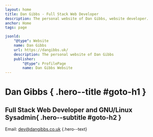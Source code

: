 ```yaml
---
layout: home
title: Dan Gibbs - Full Stack Web Developer
description: The personal website of Dan Gibbs, website developer.
anchor: Home
tags: page

jsonld:
    "@type": Website
    name: Dan Gibbs
    url: https://dangibbs.uk/
    description: The personal website of Dan Gibbs
    publisher:
        "@type": ProfilePage
        name: Dan Gibbs Website
---
```


# Dan Gibbs { .hero--title #goto-h1 }

## Full Stack Web Developer and GNU/Linux Sysadmin{ .hero--subtitle #goto-h2 }

Email: [dev@dangibbs.co.uk](mailto:dev@dangibbs.co.uk) {.hero--text}

